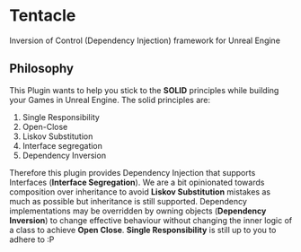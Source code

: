 # Tentacle

Inversion of Control (Dependency Injection) framework for Unreal Engine

## Philosophy

This Plugin wants to help you stick to the **SOLID** principles while building your Games in Unreal Engine.
The solid principles are:

1. Single Responsibility
2. Open-Close
3. Liskov Substitution
4. Interface segregation
5. Dependency Inversion

Therefore this plugin provides Dependency Injection that supports Interfaces (**Interface Segregation**). We are a bit
opinionated towards composition over inheritance to avoid **Liskov Substitution** mistakes as much as possible
but inheritance is still supported.
Dependency implementations may be overridden by owning objects (**Dependency Inversion**) to change effective behaviour
without changing the inner logic of a class to achieve **Open Close**.
**Single Responsibility** is still up to you to adhere to :P